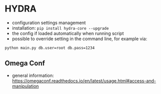 # HYDRA

- configuration settings management
- installation: `pip install hydra-core --upgrade`
- the config if loaded automatically when running script
- possible to override setting in the command line, for example via:
```
python main.py db.user=root db.pass=1234
```


## Omega Conf
- general information: https://omegaconf.readthedocs.io/en/latest/usage.html#access-and-manipulation
